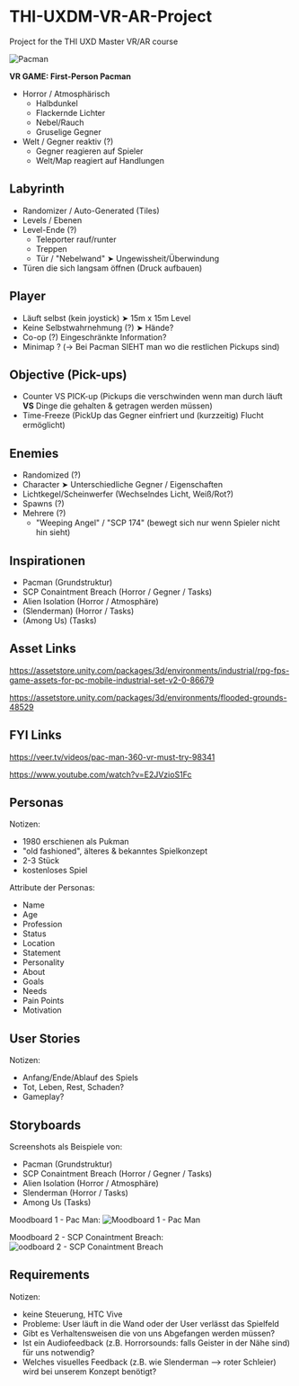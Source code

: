 # THI-UXDM-VR-AR-Project
Project for the THI UXD Master VR/AR course

![Pacman](https://katzlberger.ai/wp-content/uploads/2020/05/pacman-screen.jpg)

**VR GAME: First-Person Pacman**
- Horror / Atmosphärisch
	- Halbdunkel
	- Flackernde Lichter
	- Nebel/Rauch
	- Gruselige Gegner
- Welt / Gegner reaktiv (?)
	- Gegner reagieren auf Spieler
	- Welt/Map reagiert auf Handlungen
	
## Labyrinth
- Randomizer / Auto-Generated (Tiles)
- Levels / Ebenen
- Level-Ende (?) 
	- Teleporter rauf/runter 
	- Treppen 
	- Tür / "Nebelwand" ➤ Ungewissheit/Überwindung
- Türen die sich langsam öffnen (Druck aufbauen)

## Player
- Läuft selbst (kein joystick) ➤ 15m x 15m Level
- Keine Selbstwahrnehmung (?) ➤ Hände?
- Co-op (?) Eingeschränkte Information?
- Minimap ? (-> Bei Pacman SIEHT man wo die restlichen Pickups sind)

## Objective (Pick-ups)
- Counter VS PICK-up (Pickups die verschwinden wenn man durch läuft **VS** Dinge die gehalten & getragen werden müssen)
- Time-Freeze (PickUp das Gegner einfriert und (kurzzeitig) Flucht ermöglicht)

## Enemies
- Randomized (?)
- Character ➤ Unterschiedliche Gegner / Eigenschaften
- Lichtkegel/Scheinwerfer (Wechselndes Licht, Weiß/Rot?)
- Spawns (?)
- Mehrere (?)
	- "Weeping Angel" / "SCP 174" (bewegt sich nur wenn Spieler nicht hin sieht)
	
## Inspirationen

- Pacman (Grundstruktur)
- SCP Conaintment Breach (Horror / Gegner / Tasks)
- Alien Isolation (Horror / Atmosphäre)
- (Slenderman) (Horror / Tasks)
- (Among Us) (Tasks)

## Asset Links

https://assetstore.unity.com/packages/3d/environments/industrial/rpg-fps-game-assets-for-pc-mobile-industrial-set-v2-0-86679

https://assetstore.unity.com/packages/3d/environments/flooded-grounds-48529

## FYI Links

https://veer.tv/videos/pac-man-360-vr-must-try-98341

https://www.youtube.com/watch?v=E2JVzioS1Fc


## Personas

Notizen:
- 1980 erschienen als Pukman
- "old fashioned", älteres & bekanntes Spielkonzept
- 2-3 Stück
- kostenloses Spiel

Attribute der Personas:
- Name
- Age
- Profession
- Status
- Location
- Statement
- Personality
- About
- Goals
- Needs
- Pain Points
- Motivation


## User Stories

Notizen:
- Anfang/Ende/Ablauf des Spiels
- Tot, Leben, Rest, Schaden?
- Gameplay?

## Storyboards

Screenshots als Beispiele von:
- Pacman (Grundstruktur)
- SCP Conaintment Breach (Horror / Gegner / Tasks)
- Alien Isolation (Horror / Atmosphäre)
- Slenderman (Horror / Tasks)
- Among Us (Tasks)

Moodboard 1 - Pac Man:
![Moodboard 1 - Pac Man](https://s12.directupload.net/images/201029/2m6a98ps.png)

Moodboard 2 - SCP Conaintment Breach:
![oodboard 2 - SCP Conaintment Breach](https://s12.directupload.net/images/201029/zcultteq.png)

## Requirements

Notizen:
- keine Steuerung, HTC Vive
- Probleme: User läuft in die Wand oder der User verlässt das Spielfeld
- Gibt es Verhaltensweisen die von uns Abgefangen werden müssen?
- Ist ein Audiofeedback (z.B. Horrorsounds: falls Geister in der Nähe sind) für uns notwendig?
- Welches visuelles Feedback (z.B. wie Slenderman --> roter Schleier) wird bei unserem Konzept benötigt?
